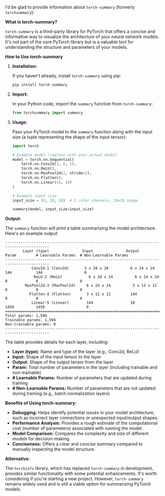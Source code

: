 I'd be glad to provide information about `torch-summary` (formerly `torchsummary`):

**What is torch-summary?**

`torch-summary` is a third-party library for PyTorch that offers a concise and informative way to visualize the architecture of your neural network models. It's not part of the core PyTorch library but is a valuable tool for understanding the structure and parameters of your models.

**How to Use torch-summary**

1. **Installation:**

   If you haven't already, install `torch-summary` using pip:

   ```bash
   pip install torch-summary
   ```

2. **Import:**

   In your Python code, import the `summary` function from `torch-summary`:

   ```python
   from torchsummary import summary
   ```

3. **Usage:**

   Pass your PyTorch model to the `summary` function along with the input size (a tuple representing the shape of the input tensor):

   ```python
   import torch

   # Example model (replace with your actual model)
   model = torch.nn.Sequential(
       torch.nn.Conv2d(3, 6, 5),
       torch.nn.ReLU(),
       torch.nn.MaxPool2d(2, stride=2),
       torch.nn.Flatten(),
       torch.nn.Linear(16, 10)
   )

   # Example input size
   input_size = (3, 28, 28)  # 3 color channels, 28x28 image

   summary(model, input_size=input_size)
   ```

**Output:**

The `summary` function will print a table summarizing the model architecture. Here's an example output:

```
------------------------------------------------------------------------------------------
        Layer (type)               Input               Output                      Param         # Learnable Params  # Non-Learnable Params
------------------------------------------------------------------------------------------
            Conv2d-1 (Conv2d)       3 x 28 x 28          6 x 24 x 24             144           144                   0
             ReLU-2 (ReLU)            6 x 24 x 24          6 x 24 x 24               0             0                   0
         MaxPool2d-3 (MaxPool2d)     6 x 24 x 24          3 x 12 x 12               0             0                   0
           Flatten-4 (Flatten)       3 x 12 x 12         144                            0             0                   0
            Linear-5 (Linear)        144                 10                            1450          1450                   0
==========================================================================================
Total params: 1,594
Trainable params: 1,594
Non-trainable params: 0
------------------------------------------------------------------------------------------
```

The table provides details for each layer, including:

- **Layer (type):** Name and type of the layer (e.g., Conv2d, ReLU)
- **Input:** Shape of the input tensor to the layer
- **Output:** Shape of the output tensor from the layer
- **Param:** Total number of parameters in the layer (including trainable and non-trainable)
- **# Learnable Params:** Number of parameters that are updated during training
- **# Non-Learnable Params:** Number of parameters that are not updated during training (e.g., batch normalization layers)

**Benefits of Using torch-summary:**

- **Debugging:** Helps identify potential issues in your model architecture, such as incorrect layer connections or unexpected input/output shapes.
- **Performance Analysis:** Provides a rough estimate of the computational cost (number of parameters) associated with running the model.
- **Model Comparison:** Compares the complexity and size of different models for decision-making.
- **Conciseness:** Offers a clear and concise summary compared to manually inspecting the model structure.

**Alternative:**

The `torchinfo` library, which has replaced `torch-summary` in development, provides similar functionality with some potential enhancements. It's worth considering if you're starting a new project. However, `torch-summary` remains widely used and is still a viable option for summarizing PyTorch models.